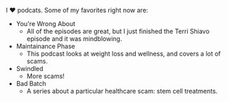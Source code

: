 I ❤️ podcats. Some of my favorites right now are:
- You're Wrong About
  - All of the episodes are great, but I just finished the Terri Shiavo episode and it was mindblowing. 
- Maintainance Phase
  - This podcast looks at weight loss and wellness, and covers a lot of scams.
- Swindled
  - More scams!
- Bad Batch
  - A series about a particular healthcare scam: stem cell treatments.
